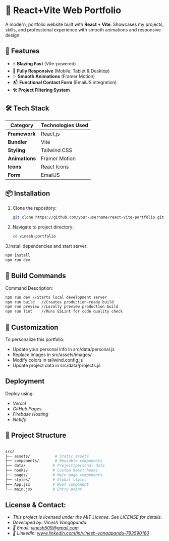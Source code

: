 # 🌟 React+Vite Web Portfolio

A modern, portfolio website built with **React + Vite**. Showcases my projects, skills, and professional experience with smooth animations and responsive design.

## 🚀 Features

- ⚡ **Blazing Fast** (Vite-powered)
- 📱 **Fully Responsive** (Mobile, Tablet & Desktop)
- ✨ **Smooth Animations** (Framer Motion)
- 📬 **Functional Contact Form** (EmailJS integration)
- 🛠️ **Project Filtering System**

## 🛠️ Tech Stack

| Category       | Technologies Used |
|---------------|-------------------|
| **Framework** | React.js          |
| **Bundler**   | Vite              |
| **Styling**   | Tailwind CSS      |
| **Animations**| Framer Motion     |
| **Icons**     | React Icons       |
| **Form**      | EmailJS           |

## 📦 Installation

1. Clone the repository:
   ```bash
   git clone https://github.com/your-username/react-vite-portfolio.git
   ```
2. Navigate to project directory:
   ```bash
   cd vinesh-portfolio
   ```
3.Install dependencies and start server:
  ```bash
  npm install
  npm run dev
```

## 🔧 Build Commands
Command	Description: 
``` bash
npm run dev //Starts local development server
npm run build	//Creates production-ready build
npm run preview	//Locally preview production build
npm run lint	//Runs ESLint for code quality check
```

## 🎨 Customization

To personalize this portfolio:
- Update your personal info in src/data/personal.js
- Replace images in src/assets/images/
- Modify colors in tailwind.config.js
- Update project data in src/data/projects.js

## Deployment

Deploy using:
 - *Vercel*
 - *GitHub Pages*
 - *Firebase Hosting*
 - *Netlify*

## 📂 Project Structure
   ```bash

src/
├── assets/           # Static assets
├── components/       # Reusable components
├── data/            # Project/personal data
├── hooks/           # Custom React hooks
├── pages/           # Main page components
├── styles/          # Global styles
├── App.jsx          # Root component
└── main.jsx         # Entry point
```
## License & Contact:
- *This project is licensed under the MIT License. See LICENSE for details.*
- *Developed by: Vinesh Vangapandu*
- *📧 Email: vinesh509@gmail.com*
- *🔗 LinkedIn: www.linkedin.com/in/vinesh-vangapandu-783590160*
